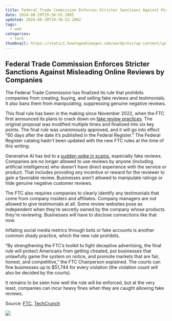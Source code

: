 ```yaml
---
title: Federal Trade Commission Enforces Stricter Sanctions Against Misleading Online Reviews by Companies
date: 2024-08-29T19:36:52.206Z
updated: 2024-08-30T19:36:52.206Z
tags:
  - web
categories:
  - tech
thumbnail: https://static1.howtogeekimages.com/wordpress/wp-content/uploads/2024/07/an-illustration-of-a-laptop-with-several-scam-icons-around.jpg
---
```


## Federal Trade Commission Enforces Stricter Sanctions Against Misleading Online Reviews by Companies

The Federal Trade Commission has finalized its rule that prohibits companies from creating, buying, and selling fake reviews and testimonials. It also bans them from manipulating, suppressing genuine negative reviews.

 This final rule has been in the making since November 2022, when the FTC first announced its plans to crack down on [fake review practices](https://screen-recording.techidaily.com/2024-approved-vcs-quickcapture-critique-full-review-and-guide/). The original proposal was modified multiple times and finalized into six key points. The final rule was unanimously approved, and it will go into effect “60 days after the date it’s published in the Federal Register.” The Federal Register catalog hadn't been updated with the new FTC rules at the time of this writing.

 Generative AI has led to a [sudden spike in scams](https://android-transfer.techidaily.com/in-2024-how-i-transferred-messages-from-itel-s23plus-to-iphone-12xs-max-in-seconds-drfone-by-drfone-transfer-from-android-transfer-from-android/), especially fake reviews. Companies are no longer allowed to use reviews by anyone (including artificial intelligence) who doesn’t have direct experience with the service or product. That includes providing any incentive or reward for the reviewer to gain a favorable review. Businesses aren’t allowed to manipulate ratings or hide genuine negative customer reviews.

 The FTC also requires companies to clearly identify any testimonials that come from company insiders and affiliates. Company managers are not allowed to give testimonials at all. Some review websites pose as independent when they’re secretly owned by the company whose products they’re reviewing. Businesses will have to disclose connections like that now.

 Inflating social media metrics through bots or fake accounts is another common shady practice, which the new rule prohibits.

 “By strengthening the FTC’s toolkit to fight deceptive advertising, the final rule will protect Americans from getting cheated, put businesses that unlawfully game the system on notice, and promote markets that are fair, honest, and competitive,” the FTC Chairperson explained. The courts can fine businesses up to $51,744 for every violation (the violation count will also be decided by the courts).

 It remains to be seen how well the rule will be enforced, but at the very least, companies can incur heavy fines when they are caught allowing fake reviews.

 Source: [FTC](https://www.ftc.gov/news-events/news/press-releases/2024/08/federal-trade-commission-announces-final-rule-banning-fake-reviews-testimonials), [TechCrunch](https://techcrunch.com/2024/08/14/ftc-finalizes-rule-banning-fake-reviews/)

<ins class="adsbygoogle"
     style="display:block"
     data-ad-format="autorelaxed"
     data-ad-client="ca-pub-7571918770474297"
     data-ad-slot="1223367746"></ins>



<ins class="adsbygoogle"
     style="display:block"
     data-ad-client="ca-pub-7571918770474297"
     data-ad-slot="8358498916"
     data-ad-format="auto"
     data-full-width-responsive="true"></ins>



<!-- affiliate ads begin -->
<a href="https://shop.incomedia.eu/order/checkout.php?PRODS=12730965&QTY=1&AFFILIATE=108875&CART=1"><img src="https://incomedia.eu/files/images/affiliates/w5/03_WBSX5_728x90_red_CTA.jpg" border="0"></a>
<!-- affiliate ads end -->